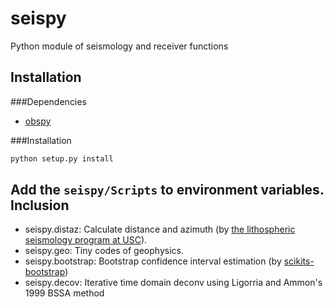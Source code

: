 seispy
=============
Python module of seismology and  receiver functions

Installation
-------------
###Dependencies
  * [obspy](http://docs.obspy.org)<br />
  
###Installation
```Python
python setup.py install
```
Add the ```seispy/Scripts``` to environment	variables.
Inclusion
--------------
  * seispy.distaz: Calculate distance and azimuth (by [the lithospheric seismology program at USC](http://www.seis.sc.edu/software/distaz/)).<br />
  * seispy.geo: Tiny codes of geophysics.
  * seispy.bootstrap: Bootstrap confidence interval estimation (by [scikits-bootstrap](https://github.com/cgevans/scikits-bootstrap))
  * seispy.decov: Iterative time domain deconv using Ligorria and Ammon's 1999 BSSA method
